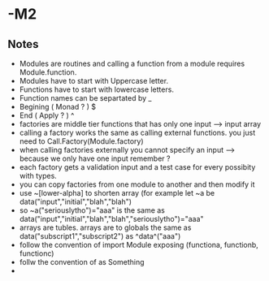 # -M2
## Notes 
  * Modules are routines and calling a function from a module requires Module.function.
  * Modules have to start with Uppercase letter.
  * Functions have to start with lowercase letters.
  * Function names can be separtated by _
  * Begining ( Monad ? ) $
  * End ( Apply ? ) ^
  * factories are middle tier functions that has only one input --> input array 
  * calling a factory works the same as calling external functions. you just need to Call.Factory(Module.factory)
  * when calling factories externally you cannot specify an input --> because we only have one input remember ?
  * each factory gets a validation input and a test case for every possibity with types. 
  * you can copy factories from one module to another and then modify it
  * use ~[lower-alpha] to shorten array (for example let ~a be data("input","initial","blah","blah") 
  * so ~a("seriouslytho")="aaa"  is the same as data("input","initial","blah","blah","seriouslytho")="aaa"
  * arrays are tubles. arrays are to globals the same as data("subscript1","subscript2") as ^data^("aaa")
  * follow the convention of import Module exposing (functiona, functionb, functionc) 
  * follw the convention of as Something
  * 
